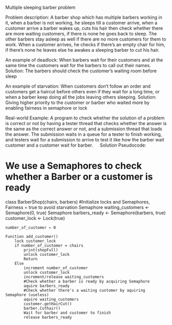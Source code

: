 Multiple sleeping barber problem

Problem description:
A barber shop which has multiple barbers working in it, when a barber is not working, he sleeps till a customer arrive, when a customer arrive a barber wakes up, cuts his hair then check whether there are more waiting customers, if there is none he goes back to sleep.  The other barbers stay asleep as well if there are no more customers for them to work.
When a customer arrives, he checks if there’s an empty chair for him, if there’s none he leaves else he awakes a sleeping barber to cut his hair.

An example of deadlock:
When barbers wait for their customers and at the same time the customers wait for the barbers to call out their names.
Solution:
The barbers should check the customer’s waiting room before sleep

An example of starvation:
When customers don’t follow an order and customers get a haircut before others even if they wait for a long time, or when a barber keep doing all the jobs leaving others sleeping.
Solution:
Giving higher priority to the customer or barber who waited more by enabling fairness in semaphore or lock

Real-world Example:	
A program to check whether the solution of a problem is correct or not by having a tester thread that checks whether the answer is the same as the correct answer or not, and a submission thread that loads the answer. The submission waits in a queue for a tester to finish working, and testers wait for a submission to arrive to test it like how the barber wait customer and a customer wait for barber.
 
Solution  Pseudocode:
# We use a Semaphores to check whether a Barber or a customer is ready
class BarberShop(chairs, barbers)
    #Initialize locks and Semaphores, Fairness = true to avoid starvation
    Semaphore waiting_customers ← Semaphore(0, true)
    Semaphore barbers_ready ← Semaphore(barbers, true)
    customer_lock ← Lock(true)
    
    number_of_customer ← 0
    
    Function add_customer()
        lock customer_lock
        if number_of_customer = chairs
            print(shopFull) 
            unlock customer_lock
            Return
        Else
            increment number_of_customer
            unlock customer_lock
            increment/release waiting_customers
            #Check whether a barber is ready by acquiring Semaphore
            aquire barbers_ready
            #Check whether there's a waiting customer by aquiring Semaphore (useless)
            aquire waiting_customers
            customer.getHairCut()
            barber.Cuthair()
            Wait for barber and customer to finish
            release barbers_ready
